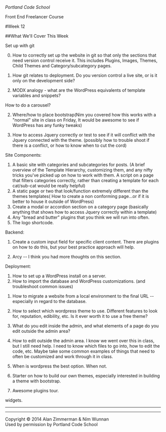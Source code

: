 *Portland Code School*

Front End Freelancer Course

#Week 12

##What We'll Cover This Week





Set up with git

0. How to correctly set up the website in git so that only the sections that need version control receive it. This includes Plugins, Images, Themes, Child Themes and Category/subcategory pages.  

0. How git relates to deployment.  Do you version control a live site, or is it only on the development side? 



0. MODX analogy - what are the  WordPress equivalents of template variables and snippets? 

How to do a carousel?




2. Where/how to place bootstrap(Nim you covered how this works with a "normal" site in class on Friday, It would be awesome to see if WordPress has any funky tweaks)

3. How to access Jquery correctly or test to see if it will conflict with the Jquery connected with the theme. (possibly how to trouble shoot if there is a conflict, or how to know when to cut the cord)

Site Components:
1. A basic site with categories and subcategories for posts. (A brief overview of the Template Hierarchy, customizing them,  and any nifty tricks you've picked up on how to work with them.  A script on a page that filters categories correctly, rather than creating a template for each cat/sub-cat would be really helpful) 
2. A static page or two that look/function extremely different than the themes templates( How to create a non conforming page...or if it is better to house it outside of WordPress)
3. Create a modal or accordion section on a category page (basically anything that shows how to access Jquery correctly within a template)
4. Any "bread and butter" plugins that you think we will run into often.
5. The logo shortcode.

Backend:
1. Create a custom input field for specific client content.  There are plugins on how to do this, but your best practice approach will help.

2. Arcy -- I think you had more thoughts on this section.

Deployment:
1. How to set up a WordPress install on a server.
2. How to import the database and WordPress customizations. (and troubleshoot common issues)



1) How to migrate a website from a local environment to the final URL -- especially in regard to the database.

2) How to select which wordpress theme to use.  Different features to look for, reputation, edibility, etc.  Is it ever worth it to use a free theme?  
3) What do you edit inside the admin, and what elements of a page do you edit outside the admin area?

4) How to edit outside the admin area.  I know we went over this in class, but I still need help.  I need to know which files to go into, how to edit the code, etc.  Maybe take some common examples of things that need to often be customized and work through it in class.

5) When is wordpress the best option.  When not.

6) Starter on how to build our own themes, especially interested in building a theme with bootstrap.

7) Awesome plugins tour.


widgets.  
<hr>

  
<hr>
Copyright © 2014 Alan Zimmerman & Ním Wunnan<br />
Used by permission by Portland Code School

